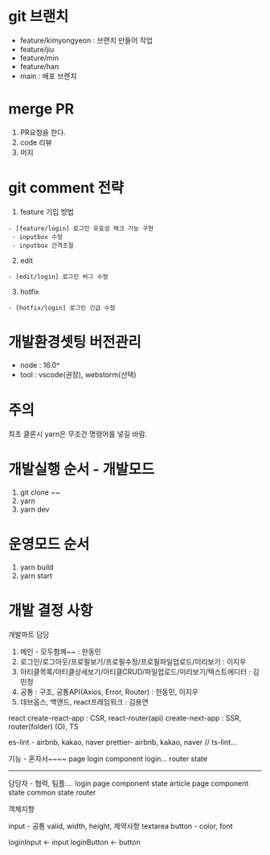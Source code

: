 # git 브랜치

- feature/kimyongyeon : 브랜치 만들어 작업
- feature/jiu
- feature/min
- feature/han
- main : 배포 브랜치

# merge PR

1. PR요청을 한다.
2. code 리뷰
3. 머지

# git comment 전략

1. feature 기입 방법

```
- [feature/login] 로그인 유효성 체크 기능 구현
 - inputbox 수정
 - inputbox 간격조절
```

2. edit

```
- [edit/login] 로그인 버그 수정
```

3. hotfix

```
- [hotfix/login] 로그인 긴급 수정
```

# 개발환경셋팅 버전관리

- node : 16.0^
- tool : vscode(권장), webstorm(선택)

# 주의

최초 클론시 yarn은 무조건 명령어를 넣길 바람.

# 개발실행 순서 - 개발모드

1. git clone ~~
2. yarn
3. yarn dev

# 운영모드 순서

1. yarn build
2. yarn start

# 개발 결정 사항

개발파트 담당

1. 메인 - 모두함께~~ : 한동민
2. 로그인/로그아웃/프로필보기/프로필수정/프로필파일업로드/미리보기 : 이지우
3. 아티클목록/아티클상세보기/아티클CRUD/파일업로드/미리보기/텍스트에디터 : 김민정
4. 공통 : 구조, 공통API(Axios, Error, Router) : 한동민, 이지우
5. 데브옵스, 백앤드, react프레임워크 : 김용연

react create-react-app : CSR, react-router(api) create-next-app : SSR, router(folder) (O), TS

es-lint - airbnb, kakao, naver prettier- airbnb, kakao, naver // ts-lint...

기능 - 혼자서~~~~ page login component login... router state

---

담당자 - 협력, 팀플.... login page component state article page component state common state router

객체지향

input - 공통 valid, width, height, 제약사항 textarea button - color, font

loginInput <- input loginButton <- button
